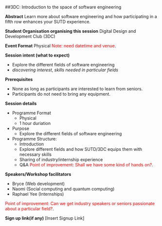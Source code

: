 ##3DC: Introduction to the space of software engineering

**Abstract**
Learn more about software engineering and how participating in a fifth row enhances your SUTD experience.

**Student Organisation organising this session**
Digital Design and Development Club (3DC)

**Event Format**
Physical
<span style="color:red">Note: need datetime and venue</span>.

**Session intent (what to expect)**

- Explore the different fields of software engineering
- _discovering interest_, _skills needed in particular fields_

**Prerequisites**

- None as long as participants are interested to learn from seniors.
- Participants do not need to bring any equipment.

**Session details**

- Programme Format
  - Physical
  - 1 hour duriation
- Purpose
  - Explore the different fields of software engineering
- Programme Structure:
  - Introduction
  - Explore different fields and how SUTD/3DC equips them with necessary skills
  - Sharing of industry/internship experience
  - Q&A
    <span style="color:red">Point of improvement: Shall we have some kind of hands on?</span>.

**Speakers/Workshop facilitators**

- Bryce (Web development)
- Naomi (Social computing and quantum computing)
- Raphael Yee (Internships)

<span style="color:red">Point of improvement: Can we get industry speakers or seniors passionate about a particular field?</span>.

**Sign up link(if any)**
[Insert Signup Link]
